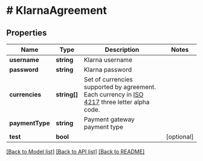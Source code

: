 # # KlarnaAgreement

## Properties

Name | Type | Description | Notes
------------ | ------------- | ------------- | -------------
**username** | **string** | Klarna username |
**password** | **string** | Klarna password |
**currencies** | **string[]** | Set of currencies supported by agreement. Each currency in [ISO 4217](https://en.wikipedia.org/wiki/ISO_4217) three letter alpha code. |
**paymentType** | **string** | Payment gateway payment type |
**test** | **bool** |  | [optional]

[[Back to Model list]](../../README.md#models) [[Back to API list]](../../README.md#endpoints) [[Back to README]](../../README.md)
